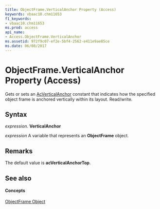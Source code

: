 ```yaml
---
title: ObjectFrame.VerticalAnchor Property (Access)
keywords: vbaac10.chm11653
f1_keywords:
- vbaac10.chm11653
ms.prod: access
api_name:
- Access.ObjectFrame.VerticalAnchor
ms.assetid: 972f9c07-ef2e-5bf4-2562-e411e9ae05ce
ms.date: 06/08/2017
---
```



# ObjectFrame.VerticalAnchor Property (Access)

Gets or sets an [AcVerticalAnchor](acverticalanchor-enumeration-access.md) constant that indicates how the specified object frame is anchored vertically within its layout. Read/write.


## Syntax

 _expression_. **VerticalAnchor**

 _expression_ A variable that represents an **ObjectFrame** object.


## Remarks

The default value is **acVerticalAnchorTop**.


## See also


#### Concepts


[ObjectFrame Object](objectframe-object-access.md)

